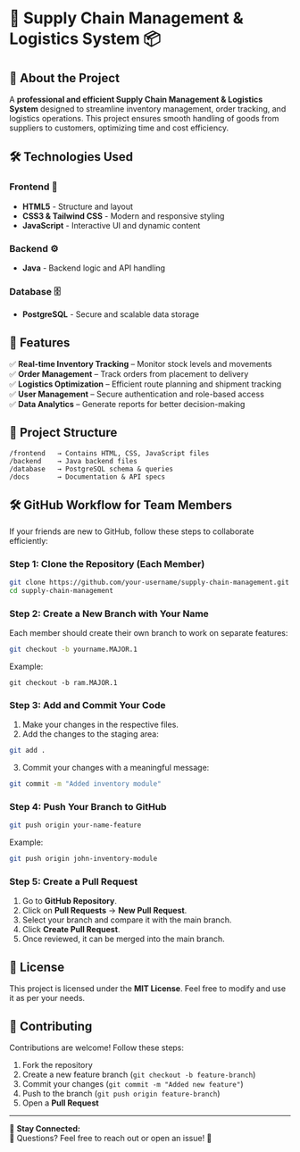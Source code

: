# 🚛 Supply Chain Management & Logistics System 📦

## 📌 About the Project
A **professional and efficient Supply Chain Management & Logistics System** designed to streamline inventory management, order tracking, and logistics operations. This project ensures smooth handling of goods from suppliers to customers, optimizing time and cost efficiency.

## 🛠️ Technologies Used
### **Frontend** 🎨
- **HTML5** - Structure and layout
- **CSS3 & Tailwind CSS** - Modern and responsive styling
- **JavaScript** - Interactive UI and dynamic content

### **Backend** ⚙️
- **Java** - Backend logic and API handling

### **Database** 🗄️
- **PostgreSQL** - Secure and scalable data storage

## 🚀 Features
✅ **Real-time Inventory Tracking** – Monitor stock levels and movements  
✅ **Order Management** – Track orders from placement to delivery  
✅ **Logistics Optimization** – Efficient route planning and shipment tracking  
✅ **User Management** – Secure authentication and role-based access  
✅ **Data Analytics** – Generate reports for better decision-making  

## 📂 Project Structure
```
/frontend   → Contains HTML, CSS, JavaScript files  
/backend    → Java backend files  
/database   → PostgreSQL schema & queries  
/docs       → Documentation & API specs  
```

## 🛠️ GitHub Workflow for Team Members
If your friends are new to GitHub, follow these steps to collaborate efficiently:

### Step 1: Clone the Repository (Each Member)
```bash
git clone https://github.com/your-username/supply-chain-management.git
cd supply-chain-management
```

### Step 2: Create a New Branch with Your Name
Each member should create their own branch to work on separate features:
```bash
git checkout -b yourname.MAJOR.1
```
Example:
```
git checkout -b ram.MAJOR.1
```

### Step 3: Add and Commit Your Code
1. Make your changes in the respective files.
2. Add the changes to the staging area:
```bash
git add .
```
3. Commit your changes with a meaningful message:
```bash
git commit -m "Added inventory module"
```

### Step 4: Push Your Branch to GitHub
```bash
git push origin your-name-feature
```
Example:
```bash
git push origin john-inventory-module
```

### Step 5: Create a Pull Request
1. Go to **GitHub Repository**.
2. Click on **Pull Requests** → **New Pull Request**.
3. Select your branch and compare it with the main branch.
4. Click **Create Pull Request**.
5. Once reviewed, it can be merged into the main branch.

## 📜 License
This project is licensed under the **MIT License**. Feel free to modify and use it as per your needs.

## 🤝 Contributing
Contributions are welcome! Follow these steps:
1. Fork the repository
2. Create a new feature branch (`git checkout -b feature-branch`)
3. Commit your changes (`git commit -m "Added new feature"`)
4. Push to the branch (`git push origin feature-branch`)
5. Open a **Pull Request**

---

🔗 **Stay Connected:**  
💬 Questions? Feel free to reach out or open an issue! 🚀
